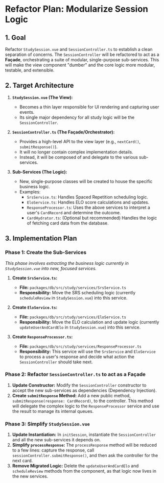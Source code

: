# Refactor Plan: Modularize Session Logic

## 1. Goal

Refactor `StudySession.vue` and `SessionController.ts` to establish a clean separation of concerns. The `SessionController` will be refactored to act as a **Façade**, orchestrating a suite of modular, single-purpose sub-services. This will make the view component "dumber" and the core logic more modular, testable, and extensible.

## 2. Target Architecture

1.  **`StudySession.vue` (The View):**
    -   Becomes a thin layer responsible for UI rendering and capturing user events.
    -   Its single major dependency for all study logic will be the `SessionController`.

2.  **`SessionController.ts` (The Façade/Orchestrator):**
    -   Provides a high-level API to the view layer (e.g., `nextCard()`, `submitResponse()`).
    -   It will no longer contain complex implementation details.
    -   Instead, it will be composed of and delegate to the various sub-services.

3.  **Sub-Services (The Logic):**
    -   New, single-purpose classes will be created to house the specific business logic.
    -   Examples:
        -   `SrsService.ts`: Handles Spaced Repetition scheduling logic.
        -   `EloService.ts`: Handles ELO score calculations and updates.
        -   `ResponseProcessor.ts`: Uses the above services to interpret a user's `CardRecord` and determine the outcome.
        -   `CardHydrator.ts`: (Optional but recommended) Handles the logic of fetching card data from the database.

## 3. Implementation Plan

### Phase 1: Create the Sub-Services

*This phase involves extracting the business logic currently in `StudySession.vue` into new, focused services.*

1.  **Create `SrsService.ts`:**
    -   **File:** `packages/db/src/study/services/SrsService.ts`
    -   **Responsibility:** Move the SRS scheduling logic (currently `scheduleReview` in `StudySession.vue`) into this service.

2.  **Create `EloService.ts`:**
    -   **File:** `packages/db/src/study/services/EloService.ts`
    -   **Responsibility:** Move the ELO calculation and update logic (currently `updateUserAndCardElo` in `StudySession.vue`) into this service.

3.  **Create `ResponseProcessor.ts`:**
    -   **File:** `packages/db/src/study/services/ResponseProcessor.ts`
    -   **Responsibility:** This service will use the `SrsService` and `EloService` to process a user's response and decide what action the `SessionController` should take next.

### Phase 2: Refactor `SessionController.ts` to act as a Façade

1.  **Update Constructor:** Modify the `SessionController` constructor to accept the new sub-services as dependencies (Dependency Injection).
2.  **Create `submitResponse` Method:** Add a new public method, `submitResponse(response: CardRecord)`, to the controller. This method will delegate the complex logic to the `ResponseProcessor` service and use the result to manage its internal queues.

### Phase 3: Simplify `StudySession.vue`

1.  **Update Instantiation:** In `initSession`, instantiate the `SessionController` and all the new sub-services it depends on.
2.  **Simplify `processResponse`:** The `processResponse` method will be reduced to a few lines: capture the response, call `sessionController.submitResponse()`, and then ask the controller for the next card.
3.  **Remove Migrated Logic:** Delete the `updateUserAndCardElo` and `scheduleReview` methods from the component, as that logic now lives in the new services.
